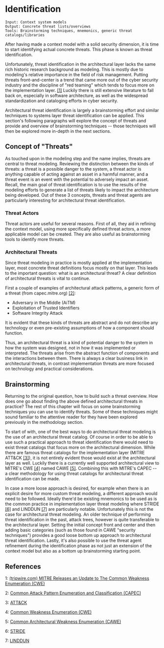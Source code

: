 # Identification

```
Input: Context system models
Output: Concrete threat lists/overviews
Tools: Brainstorming techniques, mnemonics, generic threat catalogs/libraries
```

After having made a context model with a solid security dimension, it is time to start identifying actual concrete threats.
This phase is known as threat identification.

Unfortunately, threat identification in the architectural layer lacks the same rich historic research background as modeling.
This is mostly due to modeling's relative importance in the field of risk management.
Putting threats front-and-center is a trend that came more out of the cyber security industry and the discipline of "red teaming" which tends to focus more on the implementation layer. [[1]](#References)
Luckily there is still extensive literature to fall back on, especially in software architecture, as well as the widespread standardization and cataloging efforts in cyber security.

Architectural threat identification is largely a brainstorming effort and similar techniques to systems layer threat identification can be applied. 
This section's following paragraphs will explore the concept of threats and provide and overview of brainstorming techniques -- those techniques will then be explored more in-depth in the next sections.

## Concept of "Threats"
As touched upon in the modeling step and the name implies, threats are central to threat modeling.
Reviewing the distinction between the kinds of threats: a threat is a possible danger to the system, a threat actor is anything capable of acting against an asset in a harmful manner, and a threat event is an event with the potential to adversely impact an asset.
Recall, the main goal of threat identification is to use the results of the modeling efforts to generate a list of threats likely to impact the architecture being developed.
Out of these 3 concepts, threats and threat agents are particularly interesting for architectural threat identification.

### Threat Actors
Threat actors are useful for several reasons.
First of all, they aid in refining the context model, using more specifically defined threat actors, a more applicable model can be created.
They are also useful as brainstorming tools to identify more threats.

### Architectural Threats
Since threat modeling in practice is mostly applied at the implementation layer, most concrete threat definitions focus mostly on that layer.
This leads to the important question: what is an architectural threat?
A clear definition of architectural threats is vital to continue.

First a couple of examples of architectural attack patterns, a generic form of a threat (from capec.mitre.org) [[2]](#References):
* Adversary in the Middle (AiTM)
* Exploitation of Trusted Identifiers
* Software Integrity Attack

It is evident that these kinds of threats are abstract and do not describe any technology or even pre-existing assumptions of how a component should function.

Thus, an architectural threat is a kind of potential danger to the system in how the system was designed, not in how it was implemented or interpreted.
The threats arise from the abstract function of components and the interactions between them.
There is always a clear business link in architectural threats, in contrast implementation threats are more focused on technology and practical considerations.

## Brainstorming
Returning to the original question, how to build such a threat overview.
How does one go about finding the above defined architectural threats in practice?
The rest of this chapter will focus on some brainstorming techniques you can use to identify threats.
Some of these techniques might sound familiar to the attentive reader for they have been explored previously in the methodology section.

To start of with, one of the best ways to do architectural threat modeling is the use of an architectural threat catalog.
Of course in order to be able to use such a practical approach to threat identification there would need to exist threat catalogs that focus more on the architectural dimension.
While there are famous threat catalogs for the implementation layer (MITRE ATT&CK [[3]](#References)), it is not entirely evident those would exist at the architectural layer as well.
Luckily there is a currently well supported architectural view to MITRE's CWE [[4]](#References) named CAWE [[5]](#References).
Combining this with MITRE's CAPEC -- a clear methodology for using threat catalogs for architectural threat identification can be made.

In case a more loose approach is desired, for example when there is an explicit desire for more custom threat modeling, a different approach would need to be followed.
Ideally there'd be existing mnemonics to be used as is the common practice in implementation layer threat modeling where STRIDE [[6]](#References) and LINDDUN [[7]](#References) are particularly notable.
Unfortunately this is not the case for architectural threat modeling.
An older technique of performing threat identification in the past, attack trees, however is quite transferable to the architectural layer.
Setting the initial concept front and center and then adding basic categories (such as those found in CAWE "security techniques") provides a good loose bottom up approach to architectural threat identification.
Lastly, it's also possible to use the threat agent refinement during the identification phase as not just an extension of the context model but also as a bottom up brainstorming starting point.

## References

1: [(tripwire.com) MITRE Releases an Update to The Common Weakness Enumeration (CWE)](https://www.tripwire.com/state-of-security/mitre-framework/mitre-releases-update-common-weakness-enumeration/)

2: [Common Attack Pattern Enumeration and Classification (CAPEC)](capec.mitre.org)

3: [ATT&CK](https://attack.mitre.org/)

4: [Common Weakness Enumeration (CWE)](cwe.mitre.org)

5: [Common Architectural Weakness Enumeration (CAWE)](https://www.researchgate.net/publication/317929320_A_Catalog_of_Security_Architecture_Weaknesses)

6: [STRIDE](https://en.wikipedia.org/wiki/STRIDE_(security))

7: [LINDDUN](https://www.linddun.org/)
